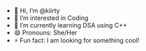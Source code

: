 - 👋 Hi, I’m @kiirty
- 👀 I’m interested in Coding
- 🌱 I’m currently learning DSA using C++ 
- 😄 Pronouns: She/Her
- ⚡ Fun fact: I am looking for something cool!

<!---
kiirty/kiirty is a ✨ special ✨ repository because its `README.md` (this file) appears on your GitHub profile.
You can click the Preview link to take a look at your changes.
--->
